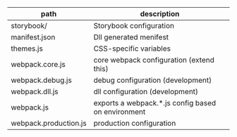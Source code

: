 | path | description |
| ---- | ---- |
| storybook/ | Storybook configuration |
| manifest.json | Dll generated menifest |
| themes.js | CSS-specific variables |
| webpack.core.js | core webpack configuration (extend this) |
| webpack.debug.js | debug configuration (development) |
| webpack.dll.js | dll configuration (development) |
| webpack.js | exports a webpack.*.js config based on environment |
| webpack.production.js | production configuration |
